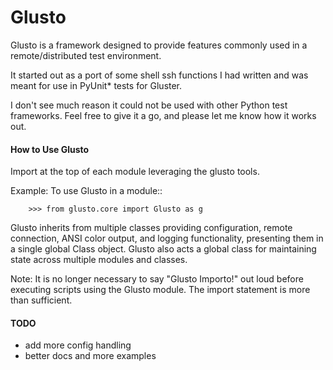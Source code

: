Glusto
======

Glusto is a framework designed to provide features commonly used in a
remote/distributed test environment.

It started out as a port of some shell ssh functions I had written
and was meant for use in PyUnit* tests for Gluster.

I don't see much reason it could not be used with other Python test frameworks.
Feel free to give it a go, and please let me know how it works out.

#### How to Use Glusto

Import at the top of each module leveraging the glusto tools.

Example:
    To use Glusto in a module::

        >>> from glusto.core import Glusto as g


Glusto inherits from multiple classes providing configuration,
remote connection, ANSI color output, and logging functionality,
presenting them in a single global Class object.
Glusto also acts a global class for maintaining state across
multiple modules and classes.

Note:
    It is no longer necessary to say "Glusto Importo!" out loud
    before executing scripts using the Glusto module. The import statement is 
    more than sufficient.

#### TODO
* add more config handling
* better docs and more examples

